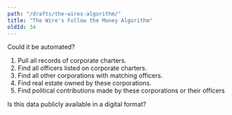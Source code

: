 ```yaml
---
path: "/drafts/the-wires-algorithm/"
title: "The Wire's Follow the Money Algorithm"
oldId: 34
---
```

Could it be automated?

1. Pull all records of corporate charters.
2. Find all officers listed on corporate charters.
3. Find all other corporations with matching officers.
4. Find real estate owned by these corporations.
5. Find political contributions made by these corporations or their officers

Is this data publicly available in a digital format?